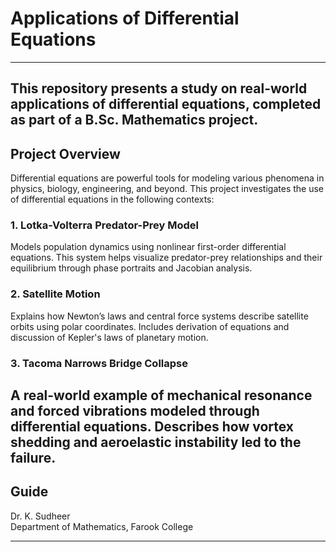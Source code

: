 # Applications of Differential Equations
---
This repository presents a study on real-world applications of differential equations, completed as part of a B.Sc. Mathematics project.
---

## Project Overview

Differential equations are powerful tools for modeling various phenomena in physics, biology, engineering, and beyond. This project investigates the use of differential equations in the following contexts:

### 1. Lotka-Volterra Predator-Prey Model
Models population dynamics using nonlinear first-order differential equations. This system helps visualize predator-prey relationships and their equilibrium through phase portraits and Jacobian analysis.

### 2. Satellite Motion
Explains how Newton’s laws and central force systems describe satellite orbits using polar coordinates. Includes derivation of equations and discussion of Kepler's laws of planetary motion.

### 3. Tacoma Narrows Bridge Collapse
A real-world example of mechanical resonance and forced vibrations modeled through differential equations. Describes how vortex shedding and aeroelastic instability led to the failure.
---

## Guide

Dr. K. Sudheer  
Department of Mathematics, Farook College

---
